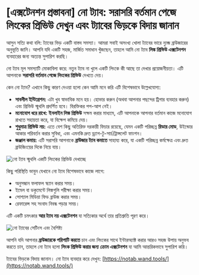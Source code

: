 # [এক্সটেনশন প্রস্তাবনা] নো ট্যাব: সরাসরি বর্তমান পেজে লিংকের প্রিভিউ দেখুন এবং ট্যাবের ভিড়কে বিদায় জানান

আসুন সত্যি কথা বলি: ট্যাবের ভিড় একটি বাস্তব সমস্যা। আমরা সবাই অসংখ্য খোলা ট্যাবের ভারে ন্যুব্জ ব্রাউজারের অনুভূতি জানি। আপনি যদি একটি সহজ, মার্জিত সমাধান খুঁজছেন, তাহলে আমি নো ট্যাব **লিঙ্ক প্রিভিউ এক্সটেনশন** ব্যবহারের জন্য অত্যন্ত সুপারিশ করছি।

নো ট্যাব মূল সমস্যাটি মোকাবিলা করে: নতুন ট্যাব না খুলে একটি লিংকে কী আছে তা দেখার প্রয়োজনীয়তা। এটি আপনাকে **সরাসরি বর্তমান পেজে লিংকের প্রিভিউ** দেখতে দেয়।

কেন নো ট্যাব? এখানে কিছু কারণ দেওয়া হলো কেন আমি মনে করি এটি বিশেষভাবে উল্লেখযোগ্য:

*   **সাবলীল ইন্টিগ্রেশন:** এটা খুব স্বাভাবিক মনে হয়। হোভার করুন (অথবা আপনার পছন্দের ট্রিগার ব্যবহার করুন) এবং প্রিভিউ স্মুথলি প্রদর্শিত হবে। বিরক্তিকর পপ-আপ নেই।
*   **মনোযোগ ধরে রাখে:** **ইনলাইন লিঙ্ক প্রিভিউ** সক্ষম করার মাধ্যমে, এটি আপনাকে আপনার বর্তমান কাজে মনোযোগ রাখতে সহায়তা করে, যা বিক্ষেপ কমিয়ে দেয়।
*   **শুধুমাত্র প্রিভিউ নয়:** এতে বেশ কিছু অতিরিক্ত দরকারী ফিচার রয়েছে, যেমন একটি পরিচ্ছন্ন **রিডার মোড**, উইন্ডোর আকার পরিবর্তন করার সুবিধা, এবং এমনকি দ্রুত ড্র্যাগ-টু-সার্চ/ট্রান্সলেট ফাংশন।
*   **জঞ্জাল কমায়:** এটি সরাসরি আপনাকে **ব্রাউজার ট্যাব কমাতে** সাহায্য করে, যা একটি পরিচ্ছন্ন কর্মক্ষেত্র এবং দ্রুত ব্রাউজিংয়ের দিকে নিয়ে যায়।

![নো ট্যাব স্মুথলি একটি লিংকের প্রিভিউ দেখাচ্ছে](images/notab1.png)

কিছু পরিস্থিতি ভাবুন যেখানে নো ট্যাব বিশেষভাবে কাজে লাগে:
*   অনুসন্ধান ফলাফল স্ক্যান করার সময়।
*   ইমেল বা ডকুমেন্টে লিঙ্কগুলি পরীক্ষা করার সময়।
*   সোশ্যাল মিডিয়া ফিড ব্রাউজ করার সময়।
*   রেফারেন্স সহ সংবাদ নিবন্ধ পড়ার সময়।

এটি একটি চমৎকার **আর ট্যাব নয় এক্সটেনশন** যা সত্যিকার অর্থে তার প্রতিশ্রুতি পূরণ করে।

![নো ট্যাবের সেটিংস এবং বৈশিষ্ট্য](images/notab2.png)

আপনি যদি আপনার **ব্রাউজারকে পরিপাটি করতে** চান এবং লিংকের সাথে ইন্টারঅ্যাক্ট করার আরও সহজ উপায় অনুভব করতে চান, তাহলে নো ট্যাব হলো **লিংক প্রিভিউ করার জন্য ক্রোম এক্সটেনশন** যা আমি আন্তরিকভাবে সুপারিশ করি।

ট্যাবের ভিড়কে বিদায় জানান। নো ট্যাব ব্যবহার করে দেখুন: [https://notab.wand.tools/](https://notab.wand.tools/)